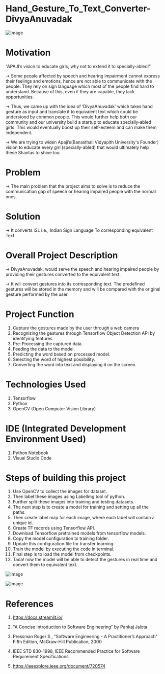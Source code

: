 # Hand_Gesture_To_Text_Converter-DivyaAnuvadak
![image](https://github.com/Deepali-14/Hand_Gesture_To_Text_Converter-DivyaAnuvadak/assets/90978030/7aaebd7c-7a6e-4e47-9ed7-6e228cc3a520)


# Motivation
“APAJI’s  vision to educate girls, 
why not to extend it to specially-abled!”

-> Some people affected by speech and hearing impairment cannot express their feelings and emotions, hence are not able to communicate with the people. They rely on sign language which most of the people find hard to understand. Because of this, even if they are capable, they lack opportunities. 

-> Thus, we came up with the idea of ‘DivyaAnuvadak’ which takes hand gesture as input and translate it to equivalent text which could be understood by common people. This would further help both our community and our university build a startup to educate specially-abled girls. This would eventually boost up their self-esteem and can make them independent.

-> We are trying to widen Apaji’s(Banasthali Vidyapith University's Founder) vision to educate every girl (specially-abled) that would ultimately help these Shantas to shine too.


# Problem
-> The main problem that the project aims to solve is to reduce the communication gap of speech or hearing impaired people with the normal ones. 


# Solution
-> It converts ISL i.e., Indian Sign Language To corresponding equivalent Text.


# Overall Project Description
-> DivyaAnuvadak, would serve the speech and hearing impaired people by providing their gestures converted to the equivalent text. 

-> It will convert gestures into its corresponding text. The predefined gestures will be stored in the memory and will be compared with the original gesture performed by the user.


# Project Function
1. Capture the gestures made by the user through a web camera
2. Recognizing the gestures through Tensorflow Object Detection API by identifying features.
3. Pre-Processing the captured data.
4. Feeding the data to the model.
5. Predicting the word based on processed model.
6. Selecting the word of highest possibility.
7. Converting the word into text and displaying it on the screen.


# Technologies Used
1. Tensorflow
2. Python
3. OpenCV (Open Computer Vision Library)


# IDE (Integrated Development Environment Used)
1. Python Notebook
2. Visual Studio Code


# Steps of building this project
1.	Use OpenCV to collect the images for dataset.
2.	Then label these images using LabelImg tool of python. 
3.  Further split these images into training and testing datasets.
4.	The next step is to create a model for training and setting  up all the paths.
5.	Then create label map for each image, where each label will contain a unique id.
6.	Create TF records using Tensorflow API.
7.	Download Tensorflow pretrained models from tensorflow models.
8.	Copy the model configuration to training folder.
9.	Update this configuration file for transfer learning.
10.	Train the model by executing the code in terminal.
11.	Final step is to load the model from checkpoints.
12.	Tada! now the model will be able to detect the gestures in real time and convert them to equivalent text.


![image](https://github.com/Deepali-14/Hand_Gesture_To_Text_Converter-DivyaAnuvadak/assets/90978030/401953b2-e98e-4b74-b43e-310835bdebd0)

![image](https://github.com/Deepali-14/Hand_Gesture_To_Text_Converter-DivyaAnuvadak/assets/90978030/4bd7cd62-d146-426a-a766-a9a38c716bba)


# References
1. https://docs.streamlit.io/

2. "A Concise Introduction to Software Engineering" by Pankaj Jalota

3. Pressman Roger S., "Software Engineering - A Practitioner’s Approach" Fifth Edition, McGraw-Hill Publication, 2000

4. IEEE STD 830-1998, IEEE Recommended Practice for Software Requirement Specifications

5. https://ieeexplore.ieee.org/document/720574


